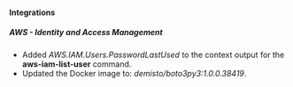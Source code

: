 
#### Integrations
##### AWS - Identity and Access Management
- Added *AWS.IAM.Users.PasswordLastUsed* to the context output for the **aws-iam-list-user** command. 
- Updated the Docker image to: *demisto/boto3py3:1.0.0.38419*.
